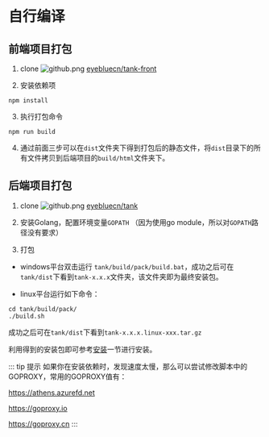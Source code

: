 # 自行编译

## 前端项目打包
1. clone  ![](/github.png "github.png") [eyebluecn/tank-front](https://github.com/eyebluecn/tank-front)

2. 安装依赖项
```
npm install
```
3. 执行打包命令
```
npm run build
```
4. 通过前面三步可以在`dist`文件夹下得到打包后的静态文件，将`dist`目录下的所有文件拷贝到后端项目的`build/html`文件夹下。

## 后端项目打包

1. clone ![](/github.png "github.png") [eyebluecn/tank](https://github.com/eyebluecn/tank)

2. 安装Golang，配置环境变量`GOPATH` （因为使用go module，所以对`GOPATH`路径没有要求）

3. 打包

- windows平台双击运行 `tank/build/pack/build.bat`，成功之后可在`tank/dist`下看到`tank-x.x.x`文件夹，该文件夹即为最终安装包。

- linux平台运行如下命令：
```
cd tank/build/pack/
./build.sh
```
成功之后可在`tank/dist`下看到`tank-x.x.x.linux-xxx.tar.gz`

利用得到的安装包即可参考[安装](install.md)一节进行安装。

::: tip 提示
如果你在安装依赖时，发现速度太慢，那么可以尝试修改脚本中的GOPROXY，常用的GOPROXY值有：

https://athens.azurefd.net

https://goproxy.io

https://goproxy.cn
:::
